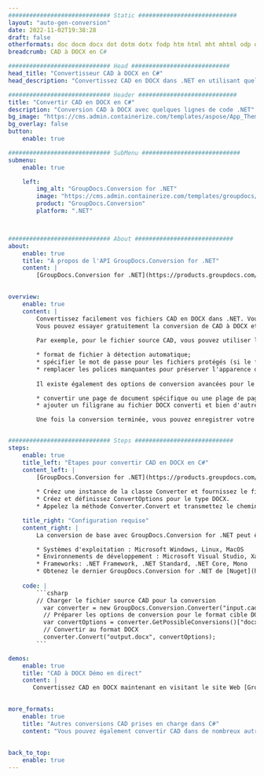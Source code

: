 ```yaml
---
############################# Static ############################
layout: "auto-gen-conversion"
date: 2022-11-02T19:38:28
draft: false
otherformats: doc docm docx dot dotm dotx fodp htm html mht mhtml odp odt otp pot potm potx pps ppsm ppsx ppt pptm pptx rtf
breadcrumb: CAD à DOCX en C#

############################# Head ############################
head_title: "Convertisseur CAD à DOCX en C#"
head_description: "Convertissez CAD en DOCX dans .NET en utilisant quelques lignes de code. Utilisez l'API de conversion de documents GroupDocs pour convertir plus de 160 formats de fichiers."

############################# Header ############################
title: "Convertir CAD en DOCX en C#"
description: "Conversion CAD à DOCX avec quelques lignes de code .NET"
bg_image: "https://cms.admin.containerize.com/templates/aspose/App_Themes/V3/images/bg/header1.png"
bg_overlay: false
button:
    enable: true

############################# SubMenu ############################
submenu:
    enable: true

    left:
        img_alt: "GroupDocs.Conversion for .NET"
        image: "https://cms.admin.containerize.com/templates/groupdocs/images/product-logos/90x90-noborder/groupdocs-conversion-net.png"
        product: "GroupDocs.Conversion"
        platform: ".NET"



############################# About ############################
about:
    enable: true
    title: "À propos de l'API GroupDocs.Conversion for .NET"
    content: |
        [GroupDocs.Conversion for .NET](https://products.groupdocs.com/conversion/net/) peut être utilisé pour convertir Microsoft Word, Excel, PowerPoint, PDF, Visio et d'autres formats. GroupDocs.Conversion est une API autonome adaptée aux systèmes back-end et internes nécessitant des performances élevées. Il ne dépend d'aucun logiciel tel que Microsoft ou Open Office.
    

overview:
    enable: true
    content: |
        Convertissez facilement vos fichiers CAD en DOCX dans .NET. Vous pouvez utiliser seulement quelques lignes de code C# dans n'importe quelle plate-forme de votre choix comme - Windows, Linux, macOS.
        Vous pouvez essayer gratuitement la conversion de CAD à DOCX et évaluer la qualité des résultats de conversion. En plus des scénarios de conversion de fichiers simples, vous pouvez essayer des options plus avancées pour charger le fichier source CAD et pour enregistrer le résultat de sortie DOCX. 
        
        Par exemple, pour le fichier source CAD, vous pouvez utiliser les options de chargement suivantes :

        * format de fichier à détection automatique;
        * spécifier le mot de passe pour les fichiers protégés (si le format de fichier le prend en charge);
        * remplacer les polices manquantes pour préserver l'apparence du document.
        
        Il existe également des options de conversion avancées pour le fichier DOCX :

        * convertir une page de document spécifique ou une plage de pages;
        * ajouter un filigrane au fichier DOCX converti et bien d'autres.

        Une fois la conversion terminée, vous pouvez enregistrer votre fichier DOCX dans le chemin du fichier local ou dans tout stockage tiers tel que FTP, Amazon S3, Google Drive, Dropbox, etc. Veuillez noter - pour convertir CAD en DOCX aucun logiciel supplémentaire n'est nécessaire - comme MS Office, Open Office, Adobe Acrobat Reader, etc.


############################# Steps ############################
steps:
    enable: true
    title_left: "Étapes pour convertir CAD en DOCX en C#"
    content_left: |
        [GroupDocs.Conversion for .NET](https://products.groupdocs.com/conversion/net/) permet aux développeurs de convertir facilement un fichier CAD en DOCX avec quelques lignes de code.
        
        * Créez une instance de la classe Converter et fournissez le fichier CAD avec le chemin complet
        * Créez et définissez ConvertOptions pour le type DOCX.
        * Appelez la méthode Converter.Convert et transmettez le chemin complet et le format (DOCX) en tant que paramètre

    title_right: "Configuration requise"
    content_right: |
        La conversion de base avec GroupDocs.Conversion for .NET peut être effectuée en quelques étapes simples. Nos API sont prises en charge sur toutes les principales plates-formes et systèmes d'exploitation. Avant d'exécuter le code ci-dessous, assurez-vous que les prérequis suivants sont installés sur votre système.

        * Systèmes d'exploitation : Microsoft Windows, Linux, MacOS
        * Environnements de développement : Microsoft Visual Studio, Xamarin, MonoDevelop
        * Frameworks: .NET Framework, .NET Standard, .NET Core, Mono
        * Obtenez le dernier GroupDocs.Conversion for .NET de [Nuget](https://www.nuget.org/packages/groupdocs.conversion)
         
    code: |
        ```csharp    
        // Charger le fichier source CAD pour la conversion
          var converter = new GroupDocs.Conversion.Converter("input.cad");
          // Préparer les options de conversion pour le format cible DOCX
          var convertOptions = converter.GetPossibleConversions()["docx"].ConvertOptions;
          // Convertir au format DOCX
          converter.Convert("output.docx", convertOptions);
        ```

demos:
    enable: true
    title: "CAD à DOCX Démo en direct"
    content: |
       Convertissez CAD en DOCX maintenant en visitant le site Web [GroupDocs.Conversion App](https://products.groupdocs.app/conversion/family). La démo en ligne présente les avantages suivants
          

more_formats:
    enable: true
    title: "Autres conversions CAD prises en charge dans C#"
    content: "Vous pouvez également convertir CAD dans de nombreux autres formats de fichiers. Veuillez consulter la liste ci-dessous."
       
       
back_to_top:
    enable: true
---
```

